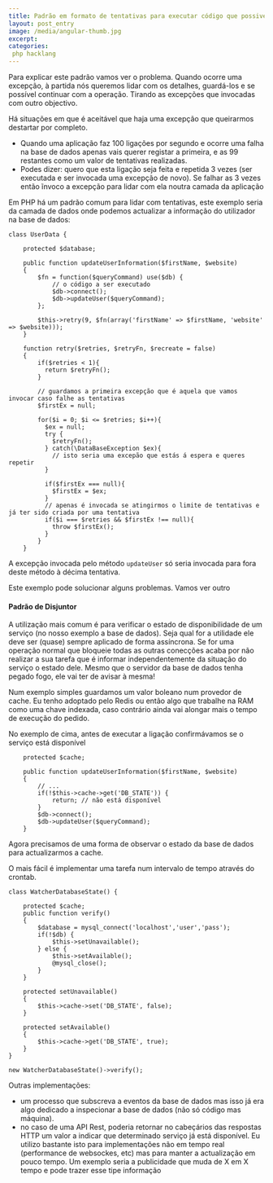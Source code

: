 ```yaml
---
title: Padrão em formato de tentativas para executar código que possivelmente irá falhar 
layout: post_entry
image: /media/angular-thumb.jpg
excerpt: 
categories:
 php hacklang
---
```


Para explicar este padrão vamos ver o problema. Quando ocorre uma excepção, à partida nós queremos lidar com os detalhes, guardá-los e se possível continuar com a operação. Tirando as excepções que invocadas com outro objectivo.

Há situações em que é aceitável que haja uma excepção que queirarmos destartar por completo. 

* Quando uma aplicação faz 100 ligações por segundo e ocorre uma falha na base de dados apenas vais querer registar a primeira, e as 99 restantes como um valor de tentativas realizadas.
* Podes dizer: quero que esta ligação seja feita e repetida 3 vezes (ser executada e ser invocada uma excepção de novo). Se falhar as 3 vezes então ĩnvoco a excepção para lidar com ela noutra camada da aplicação

Em PHP há um padrão comum para lidar com tentativas, este exemplo seria da camada de dados onde podemos actualizar a informação do utilizador na base de dados:

````
class UserData {

	protected $database;

	public function updateUserInformation($firstName, $website)
	{
		$fn = function($queryCommand) use($db) {
			// o código a ser executado
			$db->connect();
			$db->updateUser($queryCommand);
		};

		$this->retry(9, $fn(array('firstName' => $firstName, 'website' => $website)));
	}

	function retry($retries, $retryFn, $recreate = false)
	{
		if($retries < 1){
		  return $retryFn();
		}

		// guardamos a primeira excepção que é aquela que vamos invocar caso falhe as tentativas
		$firstEx = null;

		for($i = 0; $i <= $retries; $i++){
		  $ex = null;
		  try {
		    $retryFn();
		  } catch(\DataBaseException $ex){
		  	// isto seria uma excepão que estás á espera e queres repetir
		  }

		  if($firstEx === null){
		    $firstEx = $ex;
		  }
		  // apenas é invocada se atingirmos o limite de tentativas e já ter sido criada por uma tentativa
		  if($i === $retries && $firstEx !== null){
		    throw $firstEx();
		  }
		}
	}
````
A excepção invocada pelo método `updateUser` só seria invocada para fora deste método à décima tentativa.

Este exemplo pode solucionar alguns problemas. Vamos ver outro

#### Padrão de Disjuntor

A utilização mais comum é para verificar o estado de disponibilidade de um serviço (no nosso exemplo a base de dados). Seja qual for a utilidade ele deve ser (quase) sempre aplicado de forma assíncrona. Se for uma operação normal que bloqueie todas as outras conecções acaba por não realizar a sua tarefa que é informar independentemente da situação do serviço o estado dele. Mesmo que o servidor da base de dados tenha pegado fogo, ele vai ter de avisar à mesma!

Num exemplo simples guardamos um valor boleano num provedor de cache. Eu tenho adoptado pelo Redis ou então algo que trabalhe na RAM como uma chave indexada, caso contrário ainda vai alongar mais o tempo de execução do pedido.

No exemplo de cima, antes de executar a ligação confirmávamos se o serviço está disponível

````
	protected $cache;

	public function updateUserInformation($firstName, $website)
	{
		// ...
		if(!$this->cache->get('DB_STATE')) {
			return; // não está disponível	
		}
		$db->connect();
		$db->updateUser($queryCommand);
	}
````

Agora precisamos de uma forma de observar o estado da base de dados para actualizarmos a cache.

O mais fácil é implementar uma tarefa num intervalo de tempo através do crontab.

````
class WatcherDatabaseState() {
	
	protected $cache; 
	public function verify()
	{
		$database = mysql_connect('localhost','user','pass');
		if(!$db) {
			$this->setUnavailable();
		} else {
			$this->setAvailable();
			@mysql_close();
		}
	}

	protected setUnavailable()
	{
		$this->cache->set('DB_STATE', false);
	}

	protected setAvailable()
	{
		$this->cache->get('DB_STATE', true);
	}
}

new WatcherDatabaseState()->verify();
````

Outras implementações:

* um processo que subscreva a eventos da base de dados mas isso já era algo dedicado a inspecionar a base de dados (não só código mas máquina). 
* no caso de uma API Rest, poderia retornar no cabeçários das respostas HTTP um valor a indicar que determinado serviço já está disponível. Eu utilizo bastante isto para implementações não em tempo real (performance de websockes, etc) mas para manter a actualização em pouco tempo. Um exemplo seria a publicidade que muda de X em X tempo e pode trazer esse tipe informação
